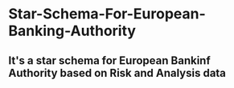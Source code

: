 # Star-Schema-For-European-Banking-Authority

## It's a star schema for European Bankinf Authority based on Risk and Analysis data

